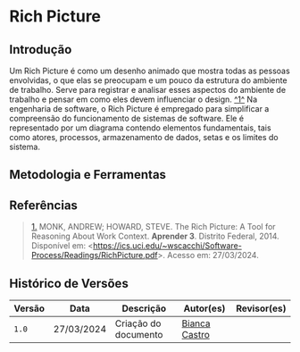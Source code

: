 # Rich Picture

## Introdução
Um Rich Picture é como um desenho animado que mostra todas as pessoas envolvidas, o que elas se preocupam e um pouco da estrutura do ambiente de trabalho. Serve para registrar e analisar esses aspectos do ambiente de trabalho e pensar em como eles devem influenciar o design.  <a id="TEC1" href="#RP1">^1^</a>  Na engenharia de software, o Rich Picture é empregado para simplificar a compreensão do funcionamento de sistemas de software. Ele é representado por um diagrama contendo elementos fundamentais, tais como atores, processos, armazenamento de dados, setas e os limites do sistema.

## Metodologia e Ferramentas

 <!--
<font size="3"><p style="text-align: center">Figura 1: Richpicture versão 1.</p></font>

![Richpicturev1](../assets/richpicture/richpicturev1.png)

<font size="3"><p style="text-align: center">Fonte: Autores.</p></font>

<font size="3"><p style="text-align: center">Figura 2: Legenda Richpicture versão 1.</p></font>
![LegendaRichpicturev1](../assets/richpicture/legendav1.png)

<font size="3"><p style="text-align: center">Fonte: Autores.</p></font> -->
## Referências

> <a id="RP1" href="#TEC1">1.</a> MONK, ANDREW; HOWARD, STEVE. The Rich Picture: A Tool for Reasoning About Work Context. **Aprender 3**. Distrito Federal, 2014. Disponível em: <<https://ics.uci.edu/~wscacchi/Software-Process/Readings/RichPicture.pdf>>. Acesso em: 27/03/2024. 

## Histórico de Versões

Versão  | Data | Descrição | Autor(es) | Revisor(es)
-------- | ------ | ------ | ---------- | ----------
`1.0` | 27/03/2024 | Criação do documento  | [Bianca Castro](https://github.com/BiancaPatrocinio7) | | |